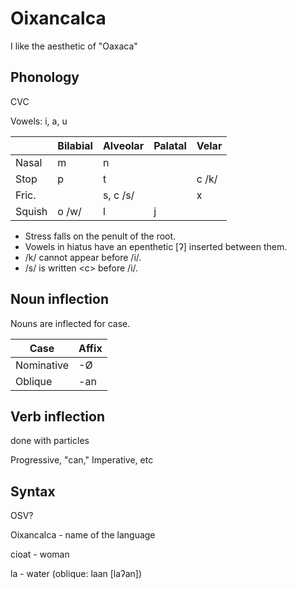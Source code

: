 # Oixancalca

I like the aesthetic of "Oaxaca"

## Phonology

CVC

Vowels: i, a, u

|         | Bilabial | Alveolar | Palatal | Velar |
|---------|----------|----------|---------|-------|
| Nasal   | m        | n        |         |       |
| Stop    | p        | t        |         | c /k/ |
| Fric.   |          | s, c /s/ |         | x     |
| Squish  | o /w/    | l        | j       |       |

* Stress falls on the penult of the root.
* Vowels in hiatus have an epenthetic \[ʔ\] inserted between them.
* /k/ cannot appear before /i/.
* /s/ is written \<c\> before /i/.

## Noun inflection

Nouns are inflected for case.

| Case       | Affix  |
|------------|--------|
| Nominative | -Ø     |
| Oblique    | -an    |

## Verb inflection

done with particles

Progressive, "can," Imperative, etc

## Syntax

OSV?

Oixancalca - name of the language

cioat - woman

la - water (oblique: laan \[laʔan\])
